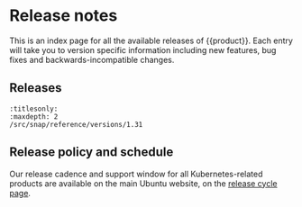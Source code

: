 # Release notes

This is an index page for all the available releases of {{product}}. Each entry
will take you to version specific information including new features, bug fixes
and backwards-incompatible changes.

## Releases


```{toctree}
:titlesonly:
:maxdepth: 2
/src/snap/reference/versions/1.31
```


## Release policy and schedule

Our release cadence and support window for all Kubernetes-related products are 
available on the main Ubuntu website, on the [release cycle page][].

<!-- LINKS -->

[release cycle page]: https://ubuntu.com/about/release-cycle#canonical-kubernetes-release-cycle